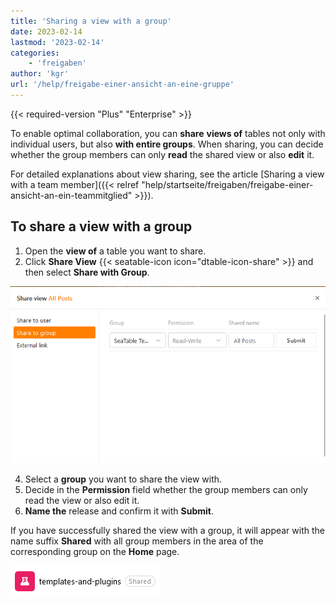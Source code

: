```yaml
---
title: 'Sharing a view with a group'
date: 2023-02-14
lastmod: '2023-02-14'
categories:
    - 'freigaben'
author: 'kgr'
url: '/help/freigabe-einer-ansicht-an-eine-gruppe'
---
```


{{< required-version "Plus" "Enterprise" >}}

To enable optimal collaboration, you can **share** **views of** tables not only with individual users, but also **with entire groups**. When sharing, you can decide whether the group members can only **read** the shared view or also **edit** it.

For detailed explanations about view sharing, see the article [Sharing a view with a team member]({{< relref "help/startseite/freigaben/freigabe-einer-ansicht-an-ein-teammitglied" >}}).

## To share a view with a group

1. Open the **view of** a table you want to share.
2. Click **Share View** {{< seatable-icon icon="dtable-icon-share" >}} and then select **Share with Group**.

![Sharing a view with a group](images/Freigabe-einer-Ansicht-an-eine-Gruppe.png)

4. Select a **group** you want to share the view with.
5. Decide in the **Permission** field whether the group members can only read the view or also edit it.
6. **Name the** release and confirm it with **Submit**.

If you have successfully shared the view with a group, it will appear with the name suffix **Shared** with all group members in the area of the corresponding group on the **Home** page.

![Split view in a group on the home page](images/Geteilte-Ansicht-in-einer-Gruppe-auf-der-Startseite.png)
